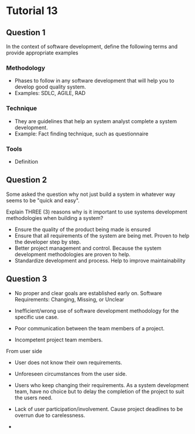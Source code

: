 # Tutorial 13

## Question 1

In the context of software development, define the following terms and provide appropriate examples

### Methodology

- Phases to follow in any software development that will help you to develop good quality system.
- Examples: SDLC, AGILE, RAD

### Technique

- They are guidelines that help an system analyst complete a system development.
- Example: Fact finding technique, such as questionnaire

### Tools

- Definition

## Question 2

Some asked the question why not just build a system in whatever way seems to be "quick and easy".

Explain THREE (3) reasons why is it important to use systems development methodologies when
building a system?

- Ensure the quality of the product being made is ensured
- Ensure that all requirements of the system are being met. Proven to help the developer step by step.
- Better project management and control. Because the system development methodologies are proven to help.
- Standardize development and process. Help to improve maintainability

## Question 3

- No proper and clear goals are established early on. Software Requirements: Changing, Missing, or Unclear
- Inefficient/wrong use of software development methodology for the specific use case.

- Poor communication between the team members of a project.
- Incompetent project team members. 

From user side

- User does not know their own requirements. 
- Unforeseen circumstances from the user side.

- Users who keep changing their requirements. As a system development team, have no choice but to delay the completion of the project to suit the users need.

- Lack of user participation/involvement. Cause project deadlines to be overrun due to carelessness.
- 